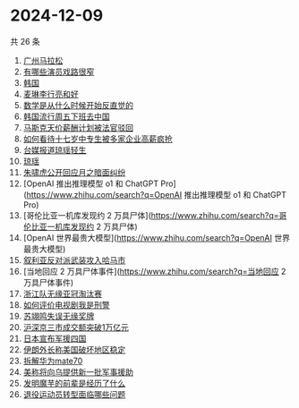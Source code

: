 # 2024-12-09

共 26 条

<!-- BEGIN ZHIHUSEARCH -->
<!-- 最后更新时间 Mon Dec 09 2024 17:17:23 GMT+0800 (China Standard Time) -->
1. [广州马拉松](https://www.zhihu.com/search?q=广州马拉松)
1. [有哪些演员戏路很窄](https://www.zhihu.com/search?q=有哪些演员戏路很窄)
1. [韩国](https://www.zhihu.com/search?q=韩国)
1. [麦琳李行亮和好](https://www.zhihu.com/search?q=麦琳李行亮和好)
1. [数学是从什么时候开始反直觉的](https://www.zhihu.com/search?q=数学是从什么时候开始反直觉的)
1. [韩国流行周五下班去中国](https://www.zhihu.com/search?q=韩国流行周五下班去中国)
1. [马斯克天价薪酬计划被法官驳回](https://www.zhihu.com/search?q=马斯克天价薪酬计划被法官驳回)
1. [如何看待十七岁中专生被多家企业高薪疯抢](https://www.zhihu.com/search?q=如何看待十七岁中专生被多家企业高薪疯抢)
1. [台媒报道琼瑶轻生](https://www.zhihu.com/search?q=台媒报道琼瑶轻生)
1. [琼瑶](https://www.zhihu.com/search?q=琼瑶)
1. [朱啸虎公开回应月之暗面纠纷](https://www.zhihu.com/search?q=朱啸虎公开回应月之暗面纠纷)
1. [OpenAI 推出推理模型 o1 和 ChatGPT Pro](https://www.zhihu.com/search?q=OpenAI 推出推理模型 o1 和 ChatGPT Pro)
1. [哥伦比亚一机库发现约 2 万具尸体](https://www.zhihu.com/search?q=哥伦比亚一机库发现约 2 万具尸体)
1. [OpenAI 世界最贵大模型](https://www.zhihu.com/search?q=OpenAI 世界最贵大模型)
1. [叙利亚反对派武装攻入哈马市](https://www.zhihu.com/search?q=叙利亚反对派武装攻入哈马市)
1. [当地回应 2 万具尸体事件](https://www.zhihu.com/search?q=当地回应 2 万具尸体事件)
1. [浙江队无缘亚冠淘汰赛](https://www.zhihu.com/search?q=浙江队无缘亚冠淘汰赛)
1. [如何评价电视剧我是刑警](https://www.zhihu.com/search?q=如何评价电视剧我是刑警)
1. [苏翊鸣失误无缘奖牌](https://www.zhihu.com/search?q=苏翊鸣失误无缘奖牌)
1. [沪深京三市成交额突破1万亿元](https://www.zhihu.com/search?q=沪深京三市成交额突破1万亿元)
1. [日本宣布军援四国](https://www.zhihu.com/search?q=日本宣布军援四国)
1. [伊朗外长称美国破坏地区稳定](https://www.zhihu.com/search?q=伊朗外长称美国破坏地区稳定)
1. [拆解华为mate70](https://www.zhihu.com/search?q=拆解华为mate70)
1. [美称将向乌提供新一批军事援助](https://www.zhihu.com/search?q=美称将向乌提供新一批军事援助)
1. [发明魔芋的前辈是经历了什么](https://www.zhihu.com/search?q=发明魔芋的前辈是经历了什么)
1. [退役运动员转型面临哪些问题](https://www.zhihu.com/search?q=退役运动员转型面临哪些问题)
<!-- END ZHIHUSEARCH -->
